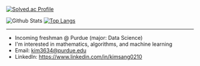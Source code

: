 
[![Solved.ac Profile](http://mazassumnida.wtf/api/generate_badge?boj=ilksh)](https://solved.ac/ilksh)

![Github Stats](https://github-readme-stats.vercel.app/api?username=ilksh&show_icons=true)
[![Top Langs](https://github-readme-stats.vercel.app/api/top-langs/?username=ilksh&layout=compact)](https://github.com/ilksh/github-readme-stats)

---
- Incoming freshman @ Purdue (major: Data Science)
- I'm interested in mathematics, algorithms, and machine learning
- Email: kim3634@purdue.edu
- LinkedIn: https://www.linkedin.com/in/kimsang0210
<!--
**ilksh/ilksh** is a ✨ _special_ ✨ repository because its `README.md` (this file) appears on your GitHub profile.


